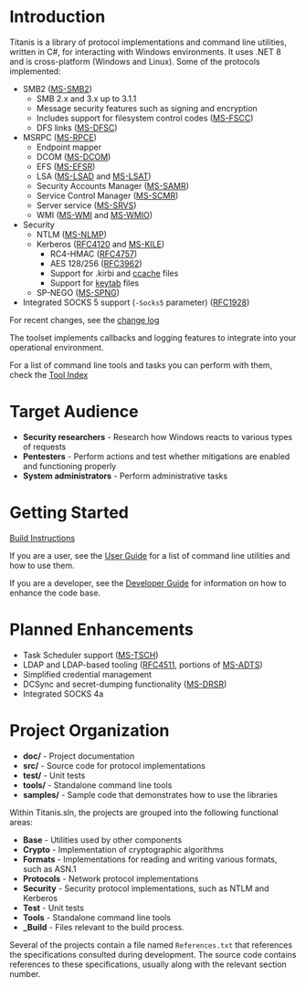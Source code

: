 # Introduction
Titanis is a library of protocol implementations and command line utilities, written in C#, for interacting with Windows environments.  It uses .NET 8 and is cross-platform (Windows and Linux).  Some of the protocols implemented:

* SMB2 ([MS-SMB2](https://winprotocoldocs-bhdugrdyduf5h2e4.b02.azurefd.net/MS-SMB2/%5bMS-SMB2%5d.pdf))
	* SMB 2.x and 3.x up to 3.1.1
	* Message security features such as signing and encryption
	* Includes support for filesystem control codes ([MS-FSCC](https://winprotocoldocs-bhdugrdyduf5h2e4.b02.azurefd.net/MS-FSCC/%5bMS-FSCC%5d.pdf))
	* DFS links ([MS-DFSC](https://winprotocoldocs-bhdugrdyduf5h2e4.b02.azurefd.net/MS-DFSC/%5bMS-DFSC%5d.pdf))
* MSRPC ([MS-RPCE](https://winprotocoldocs-bhdugrdyduf5h2e4.b02.azurefd.net/MS-RPCE/%5bMS-RPCE%5d.pdf))
	* Endpoint mapper
	* DCOM ([MS-DCOM](https://winprotocoldocs-bhdugrdyduf5h2e4.b02.azurefd.net/MS-DCOM/%5bMS-DCOM%5d.pdf))
	* EFS ([MS-EFSR](https://winprotocoldocs-bhdugrdyduf5h2e4.b02.azurefd.net/MS-EFSR/%5bMS-EFSR%5d.pdf))
	* LSA ([MS-LSAD](https://winprotocoldocs-bhdugrdyduf5h2e4.b02.azurefd.net/MS-LSAD/%5bMS-LSAD%5d.pdf) and [MS-LSAT](https://winprotocoldocs-bhdugrdyduf5h2e4.b02.azurefd.net/MS-LSAT/%5bMS-LSAT%5d.pdf))
	* Security Accounts Manager ([MS-SAMR](https://winprotocoldocs-bhdugrdyduf5h2e4.b02.azurefd.net/MS-SAMR/%5bMS-SAMR%5d.pdf))
	* Service Control Manager ([MS-SCMR](https://winprotocoldocs-bhdugrdyduf5h2e4.b02.azurefd.net/MS-SCMR/%5bMS-SCMR%5d.pdf))
	* Server service ([MS-SRVS](https://winprotocoldocs-bhdugrdyduf5h2e4.b02.azurefd.net/MS-SRVS/%5bMS-SRVS%5d.pdf))
	* WMI ([MS-WMI](https://winprotocoldocs-bhdugrdyduf5h2e4.b02.azurefd.net/MS-WMI/%5bMS-WMI%5d.pdf) and [MS-WMIO](https://winprotocoldocs-bhdugrdyduf5h2e4.b02.azurefd.net/MS-WMIO/%5bMS-WMIO%5d.pdf))
* Security
	* NTLM ([MS-NLMP](https://winprotocoldocs-bhdugrdyduf5h2e4.b02.azurefd.net/MS-NLMP/%5bMS-NLMP%5d.pdf))
	* Kerberos ([RFC4120](https://datatracker.ietf.org/doc/html/rfc4120) and [MS-KILE](https://winprotocoldocs-bhdugrdyduf5h2e4.b02.azurefd.net/MS-KILE/%5bMS-KILE%5d.pdf))
		* RC4-HMAC ([RFC4757](https://datatracker.ietf.org/doc/html/rfc4757))
		* AES 128/256 ([RFC3962](https://datatracker.ietf.org/doc/html/rfc3962))
		* Support for .kirbi and [ccache](https://web.mit.edu/kerberos/krb5-1.21/doc/formats/ccache_file_format.html) files
		* Support for [keytab](https://web.mit.edu/kerberos/krb5-devel/doc/formats/keytab_file_format.html) files
	* SP-NEGO ([MS-SPNG](https://winprotocoldocs-bhdugrdyduf5h2e4.b02.azurefd.net/MS-SPNG/%5bMS-SPNG%5d.pdf))
* Integrated SOCKS 5 support (`-Socks5` parameter) ([RFC1928](https://datatracker.ietf.org/doc/html/rfc1928))

For recent changes, see the [change log](CHANGELOG.md)

The toolset implements callbacks and logging features to integrate into your operational environment.

For a list of command line tools and tasks you can perform with them, check the [Tool Index](doc/UserGuide/tools/index.md)

# Target Audience
*  **Security researchers** - Research how Windows reacts to various types of requests
*  **Pentesters** - Perform actions and test whether mitigations are enabled and functioning properly
*  **System administrators** - Perform administrative tasks

# Getting Started

[Build Instructions](BUILD.md)

If you are a user, see the [User Guide](doc/UserGuide/toc.md) for a list of command line utilities and how to use them.

If you are a developer, see the [Developer Guide](doc/DevGuide/toc.md) for information on how to enhance the code base.

# Planned Enhancements
* Task Scheduler support ([MS-TSCH](https://winprotocoldoc.z19.web.core.windows.net/MS-TSCH/[MS-TSCH].pdf))
* LDAP and LDAP-based tooling ([RFC4511](https://datatracker.ietf.org/doc/html/rfc4511), portions of [MS-ADTS](https://winprotocoldoc.z19.web.core.windows.net/MS-ADTS/[MS-ADTS].pdf))
* Simplified credential management
* DCSync and secret-dumping functionality ([MS-DRSR](https://winprotocoldoc.z19.web.core.windows.net/MS-DRSR/[MS-DRSR].pdf))
* Integrated SOCKS 4a

# Project Organization
*  **doc/** - Project documentation
*  **src/** - Source code for protocol implementations
*  **test/** - Unit tests
*  **tools/** - Standalone command line tools
*  **samples/** - Sample code that demonstrates how to use the libraries

Within Titanis.sln, the projects are grouped into the following functional areas:
*  **Base** - Utilities used by other components
*  **Crypto** - Implementation of cryptographic algorithms
*  **Formats** - Implementations for reading and writing various formats, such as ASN.1
*  **Protocols** - Network protocol implementations
*  **Security** - Security protocol implementations, such as NTLM and Kerberos
*  **Test** - Unit tests
*  **Tools** - Standalone command line tools
*  **_Build** - Files relevant to the build process.

Several of the projects contain a file named `References.txt` that references the specifications consulted during development.  The source code contains references to these specifications, usually along with the relevant section number.
